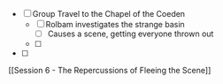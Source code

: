 - [ ] Group Travel to the Chapel of the Coeden
	- [ ] Rolbam investigates the strange basin
		- [ ] Causes a scene, getting everyone thrown out
	- [ ] 
- [ ] 

[[Session 6 - The Repercussions of Fleeing the Scene]]
